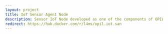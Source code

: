 ```yaml
---
layout: project
title: IoT Sensor Agent Node
description: Sensor IoT Node developed as one of the components of OPIL platform. Written in Python and containerized with Docker
redirect: https://hub.docker.com/r/l4ms/opil.iot.san
---
```

